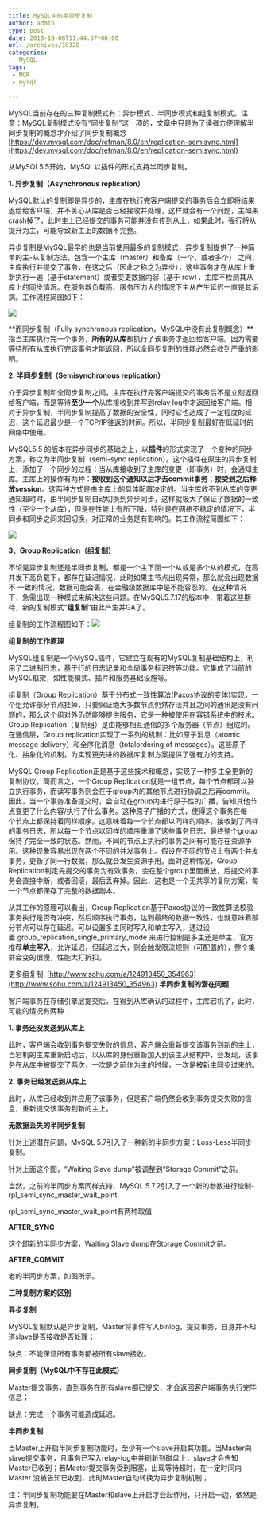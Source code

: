 ```yaml
---
title: MySQL中的半同步复制
author: admin
type: post
date: 2018-10-06T11:44:37+00:00
url: /archives/18328
categories:
 - MySQL
tags:
 - MGR
 - mysql

---
```

MySQL当前存在的三种复制模式有：异步模式、半同步模式和组复制模式。注意：MySQL复制模式没有“同步复制”这一项的，文章中只是为了读者方便理解半同步复制的概念才介绍了同步复制概念 [https://dev.mysql.com/doc/refman/8.0/en/replication-semisync.html](https://dev.mysql.com/doc/refman/8.0/en/replication-semisync.html)

从MySQL5.5开始，MySQL以插件的形式支持半同步复制。

**1. 异步复制（Asynchronous replication）**

MySQL默认的复制即是异步的，主库在执行完客户端提交的事务后会立即将结果返给给客户端，并不关心从库是否已经接收并处理，这样就会有一个问题，主如果crash掉了，此时主上已经提交的事务可能并没有传到从上，如果此时，强行将从提升为主，可能导致新主上的数据不完整。

异步复制是MySQL最早的也是当前使用最多的复制模式，异步复制提供了一种简单的主-从复制方法，包含一个主库（master）和备库（一个，或者多个） 之间，主库执行并提交了事务，在这之后（因此才称之为异步），这些事务才在从库上重新执行一遍（基于statement）或者变更数据内容（基于 row），主库不检测其从库上的同步情况。在服务器负载高、服务压力大的情况下主从产生延迟一直是其诟病。工作流程简图如下：

[![](https://blog.haohtml.com/wp-content/uploads/2018/10/mysql_slave.jpeg)][1]

**而同步复制（Fully synchronous replication，MySQL中没有此复制概念）**指当主库执行完一个事务，**所有的从库**都执行了该事务才返回给客户端。因为需要等待所有从库执行完该事务才能返回，所以全同步复制的性能必然会收到严重的影响。

**2. 半同步复制（Semisynchronous replication）**

介于异步复制和全同步复制之间，主库在执行完客户端提交的事务后不是立刻返回给客户端，而是等待**至少一个**从库接收到并写到relay log中才返回给客户端。相对于异步复制，半同步复制提高了数据的安全性，同时它也造成了一定程度的延迟，这个延迟最少是一个TCP/IP往返的时间。所以，半同步复制最好在低延时的网络中使用。

MySQL5.5 的版本在异步同步的基础之上，以**插件**的形式实现了一个变种的同步方案，称之为半同步复制（semi-sync replication）。这个插件在原生的异步复制上，添加了一个同步的过程：当从库接收到了主库的变更（即事务）时，会通知主库。主库上的操作有两种：**接收到这个通知以后才去commit事务**；**接受到之后释放session**。这两种方式是由主库上的具体配置决定的。当主库收不到从库的变更通知超时时，由半同步复制自动切换到异步同步，这样就极大了保证了数据的一致性（至少一个从库），但是在性能上有所下降，特别是在网络不稳定的情况下，半同步和同步之间来回切换，对正常的业务是有影响的。其工作流程简图如下：

[![](https://blog.haohtml.com/wp-content/uploads/2018/10/mysql_salve_2.jpeg)][2]

**3、Group Replication（组复制）**

不论是异步复制还是半同步复制，都是一个主下面一个从或是多个从的模式，在高并发下高负载下，都存在延迟情况，此时如果主节点出现异常，那么就会出现数据不 一致的情况，数据可能会丢，在金融级数据库中是不能容忍的。在这种情况下，急需出现一种模式来解决这些问题。在MySQL5.7.17的版本中，带着这些期待，新的复制模式“**组复制**“由此产生并GA了。

组复制的工作流程图如下：[![](https://blog.haohtml.com/wp-content/uploads/2018/10/mysql_mrg.jpeg)][3]

**组复制的工作原理**

MySQL组复制是一个MySQL插件，它建立在现有的MySQL复制基础结构上，利用了二进制日志，基于行的日志记录和全局事务标识符等功能。它集成了当前的MySQL框架，如性能模式、插件和服务基础设施等。

组复制（Group Replication）基于分布式一致性算法(Paxos协议的变体)实现，一个组允许部分节点挂掉，只要保证绝大多数节点仍然存活并且之间的通讯是没有问题的，那么这个组对外仍然能够提供服务，它是一种被使用在容错系统中的技术。Group Replication（复制组）是由能够相互通信的多个服务器（节点）组成的。在通信层，Group replication实现了一系列的机制：比如原子消息（atomic message delivery）和全序化消息（totalordering of messages）。这些原子化、抽象化的机制，为实现更先进的数据库复制方案提供了强有力的支持。

MySQL Group Replication正是基于这些技术和概念，实现了一种多主全更新的复制协议。简而言之，一个Group Replication就是一组节点，每个节点都可以独立执行事务，而读写事务则会在于group内的其他节点进行协调之后再commit。因此，当一个事务准备提交时，会自动在group内进行原子性的广播，告知其他节点变更了什么内容/执行了什么事务。这种原子广播的方式，使得这个事务在每一个节点上都保持着同样顺序。这意味着每一个节点都以同样的顺序，接收到了同样的事务日志，所以每一个节点以同样的顺序重演了这些事务日志，最终整个group保持了完全一致的状态。然而，不同的节点上执行的事务之间有可能存在资源争用。这种现象容易出现在两个不同的并发事务上。假设在不同的节点上有两个并发事务，更新了同一行数据，那么就会发生资源争用。面对这种情况，Group Replication判定先提交的事务为有效事务，会在整个group里面重放，后提交的事务会直接中断，或者回滚，最后丢弃掉。因此，这也是一个无共享的复制方案，每一个节点都保存了完整的数据副本。

从其工作的原理可以看出，Group Replication基于Paxos协议的一致性算法校验事务执行是否有冲突，然后顺序执行事务，达到最终的数据一致性，也就意味着部分节点可以存在延迟。可以设置多主同时写入和单主写入，通过设置 group_replication_single_primary_mode 来进行控制是多主还是单主，官方推荐**单主写入**，允许延迟，但延迟过大，则会触发限流规则（可配置的），整个集群会变的很慢，性能大打折扣。

更多组复制: [http://www.sohu.com/a/124913450_354963](http://www.sohu.com/a/124913450_354963) **半同步复制的潜在问题**

客户端事务在存储引擎层提交后，在得到从库确认的过程中，主库宕机了，此时，可能的情况有两种：

**1. 事务还没发送到从库上**

此时，客户端会收到事务提交失败的信息，客户端会重新提交该事务到新的主上，当宕机的主库重新启动后，以从库的身份重新加入到该主从结构中，会发现，该事务在从库中被提交了两次，一次是之前作为主的时候，一次是被新主同步过来的。

**2. 事务已经发送到从库上**

此时，从库已经收到并应用了该事务，但是客户端仍然会收到事务提交失败的信息，重新提交该事务到新的主上。

**无数据丢失的半同步复制**

针对上述潜在问题，MySQL 5.7引入了一种新的半同步方案：Loss-Less半同步复制。

针对上面这个图，“Waiting Slave dump”被调整到“Storage Commit”之前。

当然，之前的半同步方案同样支持，MySQL 5.7.2引入了一个新的参数进行控制-rpl\_semi\_sync\_master\_wait_point

rpl\_semi\_sync\_master\_wait_point有两种取值

**AFTER_SYNC**

这个即新的半同步方案，Waiting Slave dump在Storage Commit之前。

**AFTER_COMMIT**

老的半同步方案，如图所示。



**三种复制方案的区别**

**异步复制**

MySQL复制默认是异步复制，Master将事件写入binlog，提交事务，自身并不知道slave是否接收是否处理；


缺点：不能保证所有事务都被所有slave接收。

**同步复制（MySQL中不存在此模式）**

Master提交事务，直到事务在所有slave都已提交，才会返回客户端事务执行完毕信息；


缺点：完成一个事务可能造成延迟。

**半同步复制**

当Master上开启半同步复制功能时，至少有一个slave开启其功能。当Master向slave提交事务，且事务已写入relay-log中并刷新到磁盘上，slave才会告知Master已收到；若Master提交事务受到阻塞，出现等待超时，在一定时间内Master 没被告知已收到，此时Master自动转换为异步复制机制；


注：半同步复制功能要在Master和slave上开启才会起作用，只开启一边，依然是异步复制。

 [1]: https://blog.haohtml.com/wp-content/uploads/2018/10/mysql_slave.jpeg
 [2]: https://blog.haohtml.com/wp-content/uploads/2018/10/mysql_salve_2.jpeg
 [3]: https://blog.haohtml.com/wp-content/uploads/2018/10/mysql_mrg.jpeg